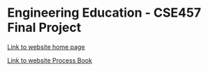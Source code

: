 # Engineering Education - CSE457 Final Project


[Link to website home page](https://tavisreed.github.io/cse457FinalProject/src/index.html)

[Link to website Process Book](https://tavisreed.github.io/cse457FinalProject/process_book/processBook.html)

